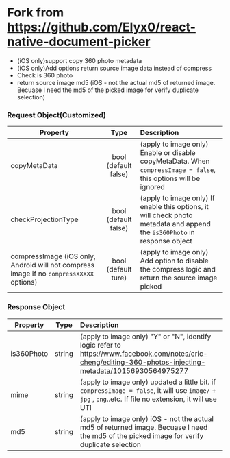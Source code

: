 # Fork from https://github.com/Elyx0/react-native-document-picker
- (iOS only)support copy 360 photo metadata
- (iOS only)Add options return source image data instead of compress
- Check is 360 photo
- return source image md5 (iOS - not the actual md5 of returned image. Becuase I need the md5 of the picked image for verify duplicate selection)


### Request Object(Customized)

| Property                                |                   Type                   | Description                              |
| --------------------------------------- | :--------------------------------------: | :--------------------------------------- |
| copyMetaData                                |           bool (default false)           | (apply to image only) Enable or disable copyMetaData. When `compressImage = false`, this options will be ignored          |
| checkProjectionType                                   |                  bool (default false)                  |(apply to image only)  If enable this options, it will check photo metadata and append the `is360Photo` in response object |
| compressImage  (iOS only, Android will not compress image if no `compressXXXXX` options)                                |                  bool (default ture)                  | (apply to image only) Add option to disable the compress logic and return the source image picked  |

### Response Object

| Property                  |  Type  | Description                              |
| ------------------------- | :----: | :--------------------------------------- |
| is360Photo                      | string | (apply to image only) "Y" or "N", identify logic refer to https://www.facebook.com/notes/eric-cheng/editing-360-photos-injecting-metadata/10156930564975277                  |
| mime                      | string | (apply to image only) updated a little bit. if `compressImage = false`, it will use `image/` + `jpg` , `png`..etc. If file no extension, it will use UTI |
| md5                      | string | (apply to image only) iOS - not the actual md5 of returned image. Becuase I need the md5 of the picked image for verify duplicate selection |
